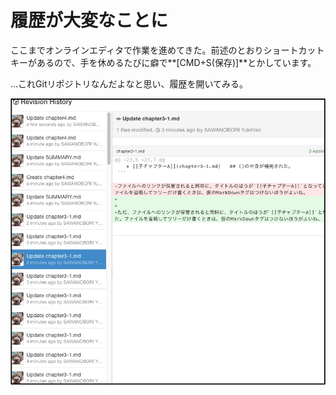 # 履歴が大変なことに

ここまでオンラインエディタで作業を進めてきた。前述のとおりショートカットキーがあるので、手を休めるたびに癖で**[CMD+S(保存)]**とかしています。

...これGitリポジトリなんだよなと思い、履歴を開いてみる。

![](history.jpg)